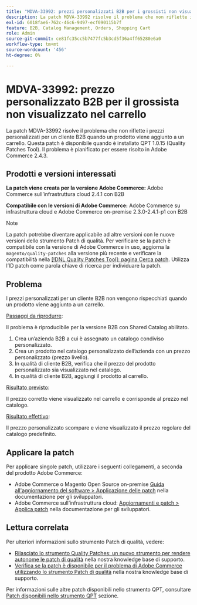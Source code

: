 ```yaml
---
title: "MDVA-33992: prezzi personalizzati B2B per i grossisti non visualizzati nel carrello"
description: La patch MDVA-33992 risolve il problema che non riflette i prezzi personalizzati per un cliente B2B quando un prodotto viene aggiunto a un carrello. Questa patch è disponibile quando è installato QPT 1.0.15 (Quality Patches Tool). Il problema è pianificato per essere risolto in Adobe Commerce 2.4.3.
exl-id: 6018fae6-762c-46c6-9497-ecf090115b7f
feature: B2B, Catalog Management, Orders, Shopping Cart
role: Admin
source-git-commit: ce81fc35cc5b7477fc5b3cd5f36a4ff65280e6a0
workflow-type: tm+mt
source-wordcount: '456'
ht-degree: 0%

---
```


# MDVA-33992: prezzo personalizzato B2B per il grossista non visualizzato nel carrello

La patch MDVA-33992 risolve il problema che non riflette i prezzi personalizzati per un cliente B2B quando un prodotto viene aggiunto a un carrello. Questa patch è disponibile quando è installato QPT 1.0.15 (Quality Patches Tool). Il problema è pianificato per essere risolto in Adobe Commerce 2.4.3.

## Prodotti e versioni interessati

**La patch viene creata per la versione Adobe Commerce:** Adobe Commerce sull’infrastruttura cloud 2.4.1 con B2B

**Compatibile con le versioni di Adobe Commerce:** Adobe Commerce su infrastruttura cloud e Adobe Commerce on-premise 2.3.0-2.4.1-p1 con B2B

>[!NOTE]
>
>La patch potrebbe diventare applicabile ad altre versioni con le nuove versioni dello strumento Patch di qualità. Per verificare se la patch è compatibile con la versione di Adobe Commerce in uso, aggiorna la `magento/quality-patches` alla versione più recente e verificare la compatibilità nella [[!DNL Quality Patches Tool]: pagina Cerca patch](https://devdocs.magento.com/quality-patches/tool.html#patch-grid). Utilizza l’ID patch come parola chiave di ricerca per individuare la patch.

## Problema

I prezzi personalizzati per un cliente B2B non vengono rispecchiati quando un prodotto viene aggiunto a un carrello.

<u>Passaggi da riprodurre</u>:

Il problema è riproducibile per la versione B2B con Shared Catalog abilitato.

1. Crea un’azienda B2B a cui è assegnato un catalogo condiviso personalizzato.
1. Crea un prodotto nel catalogo personalizzato dell’azienda con un prezzo personalizzato (prezzo livello).
1. In qualità di cliente B2B, verifica che il prezzo del prodotto personalizzato sia visualizzato nel catalogo.
1. In qualità di cliente B2B, aggiungi il prodotto al carrello.

<u>Risultato previsto</u>:

Il prezzo corretto viene visualizzato nel carrello e corrisponde al prezzo nel catalogo.

<u>Risultato effettivo</u>:

Il prezzo personalizzato scompare e viene visualizzato il prezzo regolare del catalogo predefinito.

## Applicare la patch

Per applicare singole patch, utilizzare i seguenti collegamenti, a seconda del prodotto Adobe Commerce:

* Adobe Commerce o Magento Open Source on-premise [Guida all&#39;aggiornamento del software > Applicazione delle patch](https://devdocs.magento.com/guides/v2.4/comp-mgr/patching/mqp.html) nella documentazione per gli sviluppatori.
* Adobe Commerce sull’infrastruttura cloud: [Aggiornamenti e patch > Applica patch](https://devdocs.magento.com/cloud/project/project-patch.html) nella documentazione per gli sviluppatori.

## Lettura correlata

Per ulteriori informazioni sullo strumento Patch di qualità, vedere:

* [Rilasciato lo strumento Quality Patches: un nuovo strumento per rendere autonome le patch di qualità](/help/announcements/adobe-commerce-announcements/magento-quality-patches-released-new-tool-to-self-serve-quality-patches.md) nella nostra knowledge base di supporto.
* [Verifica se la patch è disponibile per il problema di Adobe Commerce utilizzando lo strumento Patch di qualità](/help/support-tools/patches-available-in-qpt-tool/check-patch-for-magento-issue-with-magento-quality-patches.md) nella nostra knowledge base di supporto.

Per informazioni sulle altre patch disponibili nello strumento QPT, consultare [Patch disponibili nello strumento QPT](https://support.magento.com/hc/en-us/sections/360010506631-Patches-available-in-QPT-tool-) sezione.
